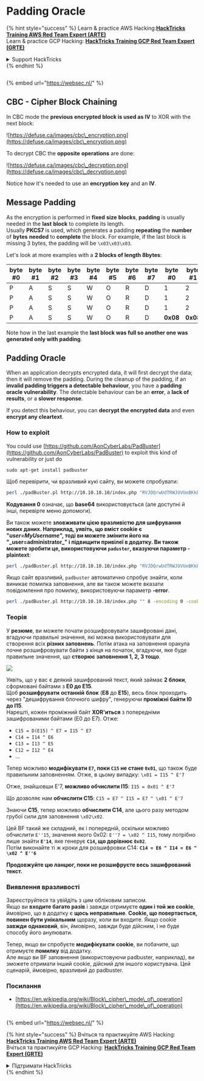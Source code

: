 # Padding Oracle

{% hint style="success" %}
Learn & practice AWS Hacking:<img src="/.gitbook/assets/arte.png" alt="" data-size="line">[**HackTricks Training AWS Red Team Expert (ARTE)**](https://training.hacktricks.xyz/courses/arte)<img src="/.gitbook/assets/arte.png" alt="" data-size="line">\
Learn & practice GCP Hacking: <img src="/.gitbook/assets/grte.png" alt="" data-size="line">[**HackTricks Training GCP Red Team Expert (GRTE)**<img src="/.gitbook/assets/grte.png" alt="" data-size="line">](https://training.hacktricks.xyz/courses/grte)

<details>

<summary>Support HackTricks</summary>

* Check the [**subscription plans**](https://github.com/sponsors/carlospolop)!
* **Join the** 💬 [**Discord group**](https://discord.gg/hRep4RUj7f) or the [**telegram group**](https://t.me/peass) or **follow** us on **Twitter** 🐦 [**@hacktricks\_live**](https://twitter.com/hacktricks\_live)**.**
* **Share hacking tricks by submitting PRs to the** [**HackTricks**](https://github.com/carlospolop/hacktricks) and [**HackTricks Cloud**](https://github.com/carlospolop/hacktricks-cloud) github repos.

</details>
{% endhint %}

<figure><img src="/..https:/pentest.eu/RENDER_WebSec_10fps_21sec_9MB_29042024.gif" alt=""><figcaption></figcaption></figure>

{% embed url="https://websec.nl/" %}

## CBC - Cipher Block Chaining

In CBC mode the **previous encrypted block is used as IV** to XOR with the next block:

![https://defuse.ca/images/cbc\_encryption.png](https://defuse.ca/images/cbc\_encryption.png)

To decrypt CBC the **opposite** **operations** are done:

![https://defuse.ca/images/cbc\_decryption.png](https://defuse.ca/images/cbc\_decryption.png)

Notice how it's needed to use an **encryption** **key** and an **IV**.

## Message Padding

As the encryption is performed in **fixed** **size** **blocks**, **padding** is usually needed in the **last** **block** to complete its length.\
Usually **PKCS7** is used, which generates a padding **repeating** the **number** of **bytes** **needed** to **complete** the block. For example, if the last block is missing 3 bytes, the padding will be `\x03\x03\x03`.

Let's look at more examples with a **2 blocks of length 8bytes**:

| byte #0 | byte #1 | byte #2 | byte #3 | byte #4 | byte #5 | byte #6 | byte #7 | byte #0  | byte #1  | byte #2  | byte #3  | byte #4  | byte #5  | byte #6  | byte #7  |
| ------- | ------- | ------- | ------- | ------- | ------- | ------- | ------- | -------- | -------- | -------- | -------- | -------- | -------- | -------- | -------- |
| P       | A       | S       | S       | W       | O       | R       | D       | 1        | 2        | 3        | 4        | 5        | 6        | **0x02** | **0x02** |
| P       | A       | S       | S       | W       | O       | R       | D       | 1        | 2        | 3        | 4        | 5        | **0x03** | **0x03** | **0x03** |
| P       | A       | S       | S       | W       | O       | R       | D       | 1        | 2        | 3        | **0x05** | **0x05** | **0x05** | **0x05** | **0x05** |
| P       | A       | S       | S       | W       | O       | R       | D       | **0x08** | **0x08** | **0x08** | **0x08** | **0x08** | **0x08** | **0x08** | **0x08** |

Note how in the last example the **last block was full so another one was generated only with padding**.

## Padding Oracle

When an application decrypts encrypted data, it will first decrypt the data; then it will remove the padding. During the cleanup of the padding, if an **invalid padding triggers a detectable behaviour**, you have a **padding oracle vulnerability**. The detectable behaviour can be an **error**, a **lack of results**, or a **slower response**.

If you detect this behaviour, you can **decrypt the encrypted data** and even **encrypt any cleartext**.

### How to exploit

You could use [https://github.com/AonCyberLabs/PadBuster](https://github.com/AonCyberLabs/PadBuster) to exploit this kind of vulnerability or just do
```
sudo apt-get install padbuster
```
Щоб перевірити, чи вразливий кукі сайту, ви можете спробувати:
```bash
perl ./padBuster.pl http://10.10.10.10/index.php "RVJDQrwUdTRWJUVUeBKkEA==" 8 -encoding 0 -cookies "login=RVJDQrwUdTRWJUVUeBKkEA=="
```
**Кодування 0** означає, що **base64** використовується (але доступні й інші, перевірте меню допомоги).

Ви також можете **зловживати цією вразливістю для шифрування нових даних. Наприклад, уявіть, що вміст cookie є "**_**user=MyUsername**_**", тоді ви можете змінити його на "\_user=administrator\_" і підвищити привілеї в додатку. Ви також можете зробити це, використовуючи `paduster`, вказуючи параметр -plaintext**:
```bash
perl ./padBuster.pl http://10.10.10.10/index.php "RVJDQrwUdTRWJUVUeBKkEA==" 8 -encoding 0 -cookies "login=RVJDQrwUdTRWJUVUeBKkEA==" -plaintext "user=administrator"
```
Якщо сайт вразливий, `padbuster` автоматично спробує знайти, коли виникає помилка заповнення, але ви також можете вказати повідомлення про помилку, використовуючи параметр **-error**.
```bash
perl ./padBuster.pl http://10.10.10.10/index.php "" 8 -encoding 0 -cookies "hcon=RVJDQrwUdTRWJUVUeBKkEA==" -error "Invalid padding"
```
### Теорія

У **резюме**, ви можете почати розшифровувати зашифровані дані, вгадуючи правильні значення, які можна використовувати для створення всіх **різних заповнень**. Потім атака на заповнення оракула почне розшифровувати байти з кінця на початок, вгадуючи, яке буде правильне значення, що **створює заповнення 1, 2, 3 тощо**.

![](<../.gitbook/assets/image (561).png>)

Уявіть, що у вас є деякий зашифрований текст, який займає **2 блоки**, сформовані байтами з **E0 до E15**.\
Щоб **розшифрувати** **останній** **блок** (**E8** до **E15**), весь блок проходить через "дешифрування блочного шифру", генеруючи **проміжні байти I0 до I15**.\
Нарешті, кожен проміжний байт **XOR'иться** з попередніми зашифрованими байтами (E0 до E7). Отже:

* `C15 = D(E15) ^ E7 = I15 ^ E7`
* `C14 = I14 ^ E6`
* `C13 = I13 ^ E5`
* `C12 = I12 ^ E4`
* ...

Тепер можливо **модифікувати `E7`, поки `C15` не стане `0x01`**, що також буде правильним заповненням. Отже, в цьому випадку: `\x01 = I15 ^ E'7`

Отже, знайшовши E'7, **можливо обчислити I15**: `I15 = 0x01 ^ E'7`

Що дозволяє нам **обчислити C15**: `C15 = E7 ^ I15 = E7 ^ \x01 ^ E'7`

Знаючи **C15**, тепер можливо **обчислити C14**, але цього разу методом грубої сили для заповнення `\x02\x02`.

Цей BF такий же складний, як і попередній, оскільки можливо обчислити `E''15`, значення якого 0x02: `E''7 = \x02 ^ I15`, тому потрібно лише знайти **`E'14`**, яке генерує **`C14`, що дорівнює `0x02`**.\
Потім виконайте ті ж кроки для розшифровки C14: **`C14 = E6 ^ I14 = E6 ^ \x02 ^ E''6`**

**Продовжуйте цю ланцюг, поки не розшифруєте весь зашифрований текст.**

### Виявлення вразливості

Зареєструйтеся та увійдіть з цим обліковим записом.\
Якщо ви **входите багато разів** і завжди отримуєте **один і той же cookie**, ймовірно, що в додатку є **щось** **неправильне**. **Cookie, що повертається, повинен бути унікальним** щоразу, коли ви входите. Якщо cookie **завжди** **однаковий**, він, ймовірно, завжди буде дійсним, і не буде способу його анулювати.

Тепер, якщо ви спробуєте **модифікувати** **cookie**, ви побачите, що отримуєте **помилку** від додатку.\
Але якщо ви BF заповнення (використовуючи padbuster, наприклад), ви зможете отримати інший cookie, дійсний для іншого користувача. Цей сценарій, ймовірно, вразливий до padbuster.

### Посилання

* [https://en.wikipedia.org/wiki/Block\_cipher\_mode\_of\_operation](https://en.wikipedia.org/wiki/Block\_cipher\_mode\_of\_operation)

<figure><img src="/..https:/pentest.eu/RENDER_WebSec_10fps_21sec_9MB_29042024.gif" alt=""><figcaption></figcaption></figure>

{% embed url="https://websec.nl/" %}

{% hint style="success" %}
Вчіться та практикуйте AWS Hacking:<img src="/.gitbook/assets/arte.png" alt="" data-size="line">[**HackTricks Training AWS Red Team Expert (ARTE)**](https://training.hacktricks.xyz/courses/arte)<img src="/.gitbook/assets/arte.png" alt="" data-size="line">\
Вчіться та практикуйте GCP Hacking: <img src="/.gitbook/assets/grte.png" alt="" data-size="line">[**HackTricks Training GCP Red Team Expert (GRTE)**<img src="/.gitbook/assets/grte.png" alt="" data-size="line">](https://training.hacktricks.xyz/courses/grte)

<details>

<summary>Підтримати HackTricks</summary>

* Перевірте [**плани підписки**](https://github.com/sponsors/carlospolop)!
* **Приєднуйтесь до** 💬 [**групи Discord**](https://discord.gg/hRep4RUj7f) або [**групи Telegram**](https://t.me/peass) або **слідкуйте** за нами в **Twitter** 🐦 [**@hacktricks\_live**](https://twitter.com/hacktricks\_live)**.**
* **Діліться хакерськими трюками, надсилаючи PR до** [**HackTricks**](https://github.com/carlospolop/hacktricks) та [**HackTricks Cloud**](https://github.com/carlospolop/hacktricks-cloud) репозиторіїв на github.

</details>
{% endhint %}
